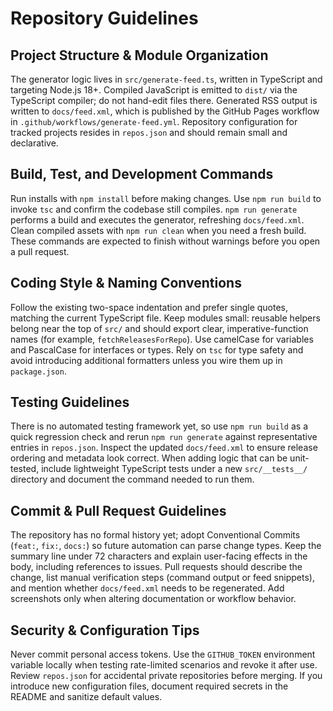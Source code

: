 # Repository Guidelines

## Project Structure & Module Organization
The generator logic lives in `src/generate-feed.ts`, written in TypeScript and targeting Node.js 18+. Compiled JavaScript is emitted to `dist/` via the TypeScript compiler; do not hand-edit files there. Generated RSS output is written to `docs/feed.xml`, which is published by the GitHub Pages workflow in `.github/workflows/generate-feed.yml`. Repository configuration for tracked projects resides in `repos.json` and should remain small and declarative.

## Build, Test, and Development Commands
Run installs with `npm install` before making changes. Use `npm run build` to invoke `tsc` and confirm the codebase still compiles. `npm run generate` performs a build and executes the generator, refreshing `docs/feed.xml`. Clean compiled assets with `npm run clean` when you need a fresh build. These commands are expected to finish without warnings before you open a pull request.

## Coding Style & Naming Conventions
Follow the existing two-space indentation and prefer single quotes, matching the current TypeScript file. Keep modules small: reusable helpers belong near the top of `src/` and should export clear, imperative-function names (for example, `fetchReleasesForRepo`). Use camelCase for variables and PascalCase for interfaces or types. Rely on `tsc` for type safety and avoid introducing additional formatters unless you wire them up in `package.json`.

## Testing Guidelines
There is no automated testing framework yet, so use `npm run build` as a quick regression check and rerun `npm run generate` against representative entries in `repos.json`. Inspect the updated `docs/feed.xml` to ensure release ordering and metadata look correct. When adding logic that can be unit-tested, include lightweight TypeScript tests under a new `src/__tests__/` directory and document the command needed to run them.

## Commit & Pull Request Guidelines
The repository has no formal history yet; adopt Conventional Commits (`feat:`, `fix:`, `docs:`) so future automation can parse change types. Keep the summary line under 72 characters and explain user-facing effects in the body, including references to issues. Pull requests should describe the change, list manual verification steps (command output or feed snippets), and mention whether `docs/feed.xml` needs to be regenerated. Add screenshots only when altering documentation or workflow behavior.

## Security & Configuration Tips
Never commit personal access tokens. Use the `GITHUB_TOKEN` environment variable locally when testing rate-limited scenarios and revoke it after use. Review `repos.json` for accidental private repositories before merging. If you introduce new configuration files, document required secrets in the README and sanitize default values.
